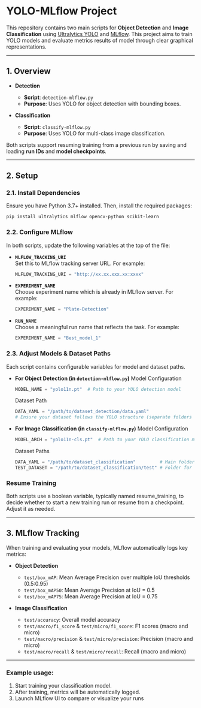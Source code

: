 # YOLO-MLflow Project

This repository contains two main scripts for **Object Detection** and **Image Classification** using [Ultralytics YOLO](https://docs.ultralytics.com/) and [MLflow](https://mlflow.org/). This project aims to train YOLO models and evaluate metrics results of model through clear graphical representations.

---

## 1. Overview

- **Detection**  
  - **Script**: `detection-mlflow.py`  
  - **Purpose**: Uses YOLO for object detection with bounding boxes.

- **Classification**  
  - **Script**: `classify-mlflow.py`  
  - **Purpose**: Uses YOLO for multi-class image classification.

Both scripts support resuming training from a previous run by saving and loading **run IDs** and **model checkpoints**.

---

## 2. Setup

### 2.1. Install Dependencies

Ensure you have Python 3.7+ installed. Then, install the required packages:
```bash
pip install ultralytics mlflow opencv-python scikit-learn
```

### 2.2. Configure MLflow

In both scripts, update the following variables at the top of the file:

- **`MLFLOW_TRACKING_URI`**  
  Set this to MLflow tracking server URL. For example:
    ```python
    MLFLOW_TRACKING_URI = "http://xx.xx.xxx.xx:xxxx"

- **`EXPERIMENT_NAME`**  
  Choose experiment name which is already in MLflow server. For example:
  ```python
  EXPERIMENT_NAME = "Plate-Detection"

- **`RUN_NAME`**  
  Choose a meaningful run name that reflects the task. For example:
  ```python
  EXPERIMENT_NAME = "Best_model_1"

### 2.3. Adjust Models & Dataset Paths

Each script contains configurable variables for model and dataset paths.

- **For Object Detection (in `detection-mlflow.py`)**
  Model Configuration
  ```python
  MODEL_NAME = "yolo11n.pt"  # Path to your YOLO detection model
  ```
  Dataset Path
  ```python
  DATA_YAML = "/path/to/dataset_detection/data.yaml"
  # Ensure your dataset follows the YOLO structure (separate folders for images and labels).
  ```

- **For Image Classification (in `classify-mlflow.py`)**
  Model Configuration
  ```python
  MODEL_ARCH = "yolo11n-cls.pt"  # Path to your YOLO classification model
  ```
  Dataset Paths
  ```python
  DATA_YAML = "/path/to/dataset_classification"         # Main folder for classification dataset
  TEST_DATASET = "/path/to/dataset_classification/test" # Folder for testing images
  ```

### Resume Training
Both scripts use a boolean variable, typically named resume_training, to decide whether to start a new training run or resume from a checkpoint. Adjust it as needed.

---

## 3. MLflow Tracking

When training and evaluating your models, MLflow automatically logs key metrics:

- **Object Detection**   
  - `test/box_mAP`: Mean Average Precision over multiple IoU thresholds (0.5:0.95)  
  - `test/box_mAP50`: Mean Average Precision at IoU = 0.5 
  - `test/box_mAP75`: Mean Average Precision at IoU = 0.75

- **Image Classification**  
  - `test/accuracy`: Overall model accuracy  
  - `test/macro/f1_score` & `test/micro/f1_score`: F1 scores (macro and micro)  
  - `test/macro/precision` & `test/micro/precision`: Precision (macro and micro)  
  - `test/macro/recall` & `test/micro/recall`: Recall (macro and micro)

---

### Example usage:
1. Start training your classification model.
2. After training, metrics will be automatically logged.
3. Launch MLflow UI to compare or visualize your runs
